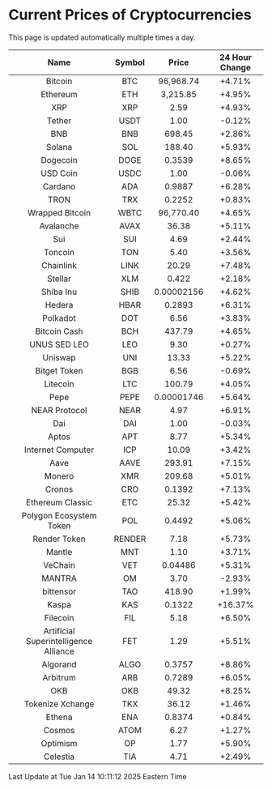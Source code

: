 # Current Prices of Cryptocurrencies
This page is updated automatically multiple times a day.

| Name | Symbol | Price | 24 Hour Change |
| :---: |:---:| :---: | :---: |
| Bitcoin | BTC | 96,968.74 | +4.71% |
| Ethereum | ETH | 3,215.85 | +4.95% |
| XRP | XRP | 2.59 | +4.93% |
| Tether | USDT | 1.00 | -0.12% |
| BNB | BNB | 698.45 | +2.86% |
| Solana | SOL | 188.40 | +5.93% |
| Dogecoin | DOGE | 0.3539 | +8.65% |
| USD Coin | USDC | 1.00 | -0.06% |
| Cardano | ADA | 0.9887 | +6.28% |
| TRON | TRX | 0.2252 | +0.83% |
| Wrapped Bitcoin | WBTC | 96,770.40 | +4.65% |
| Avalanche | AVAX | 36.38 | +5.11% |
| Sui | SUI | 4.69 | +2.44% |
| Toncoin | TON | 5.40 | +3.56% |
| Chainlink | LINK | 20.29 | +7.48% |
| Stellar | XLM | 0.422 | +2.18% |
| Shiba Inu | SHIB | 0.00002156 | +4.62% |
| Hedera | HBAR | 0.2893 | +6.31% |
| Polkadot | DOT | 6.56 | +3.83% |
| Bitcoin Cash | BCH | 437.79 | +4.65% |
| UNUS SED LEO | LEO | 9.30 | +0.27% |
| Uniswap | UNI | 13.33 | +5.22% |
| Bitget Token | BGB | 6.56 | -0.69% |
| Litecoin | LTC | 100.79 | +4.05% |
| Pepe | PEPE | 0.00001746 | +5.64% |
| NEAR Protocol | NEAR | 4.97 | +6.91% |
| Dai | DAI | 1.00 | -0.03% |
| Aptos | APT | 8.77 | +5.34% |
| Internet Computer | ICP | 10.09 | +3.42% |
| Aave | AAVE | 293.91 | +7.15% |
| Monero | XMR | 209.68 | +5.01% |
| Cronos | CRO | 0.1392 | +7.13% |
| Ethereum Classic | ETC | 25.32 | +5.42% |
| Polygon Ecosystem Token | POL | 0.4492 | +5.06% |
| Render Token | RENDER | 7.18 | +5.73% |
| Mantle | MNT | 1.10 | +3.71% |
| VeChain | VET | 0.04486 | +5.31% |
| MANTRA | OM | 3.70 | -2.93% |
| bittensor | TAO | 418.90 | +1.99% |
| Kaspa | KAS | 0.1322 | +16.37% |
| Filecoin | FIL | 5.18 | +6.50% |
| Artificial Superintelligence Alliance | FET | 1.29 | +5.51% |
| Algorand | ALGO | 0.3757 | +8.86% |
| Arbitrum | ARB | 0.7289 | +6.05% |
| OKB | OKB | 49.32 | +8.25% |
| Tokenize Xchange | TKX | 36.12 | +1.46% |
| Ethena | ENA | 0.8374 | +0.84% |
| Cosmos | ATOM | 6.27 | +1.27% |
| Optimism | OP | 1.77 | +5.90% |
| Celestia | TIA | 4.71 | +2.49% |

Last Update at Tue Jan 14 10:11:12 2025 Eastern Time